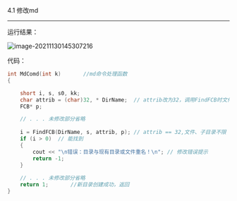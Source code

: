 4.1 修改md

****

运行结果：

![image-20211130145307216](C:\Users\Ganzeus\AppData\Roaming\Typora\typora-user-images\image-20211130145307216.png)

代码：

```C++
int MdComd(int k)		//md命令处理函数
{

	short i, s, s0, kk;
	char attrib = (char)32, * DirName;	// attrib改为32，调用FindFCB时文件子目录不限
	FCB* p;

	// . . . 未修改部分省略
    
	i = FindFCB(DirName, s, attrib, p);	// attrib == 32,文件、子目录不限
	if (i > 0)	// 能找到
	{
		cout << "\n错误：目录与现有目录或文件重名！\n";	// 修改错误提示
		return -1;
	}
    
	// . . . 未修改部分省略
	return 1;		//新目录创建成功，返回
}

```

